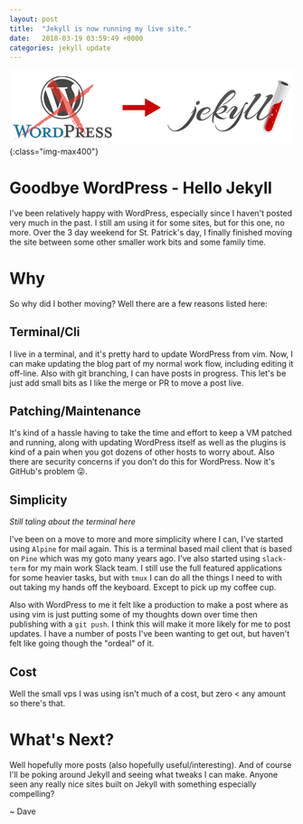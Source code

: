 ```yaml
---
layout: post
title:  "Jekyll is now running my live site."
date:   2018-03-19 03:59:49 +0000
categories: jekyll update
---
```



![jekyll](/images/posts/wordpress-to-jekyll.png){:class="img-max400"}


Goodbye WordPress - Hello Jekyll
===

I've been relatively happy with WordPress, especially since I haven't posted very
much in the past. I still am using it for some sites, but for this one, no more.
Over the 3 day weekend for St. Patrick's day, I finally finished moving the site 
between some other smaller work bits and some family time.


Why
===

So why did I bother moving? Well there are a few reasons listed here:



Terminal/Cli
---

 I live in a terminal, and it's pretty hard to update WordPress from vim. Now, I
 can make updating the blog part of my normal work flow, including editing it off-line.
 Also with git branching, I can have posts in progress.  This let's be just add small
 bits as I like the merge or PR to move a post live.



Patching/Maintenance
---


It's kind of a hassle having to take the time and effort to keep a VM patched and running, along with updating
WordPress itself as well as the plugins is kind of a pain when you got dozens of other
hosts to worry about.  Also there are security concerns if you don't do this for WordPress.
Now it's GitHub's problem 😜. 


Simplicity
---

*Still taling about the terminal here*

I've been on a move to more and more simplicity where I can, I've started using `Alpine` for mail again.
This is a terminal based mail client that is based on `Pine` which was my goto many years ago.
I've also started using `slack-term` for my main work Slack team.  I still use
the full featured applications for some heavier tasks, but with `tmux` I can do
all the things I need to with out taking my hands off the keyboard. Except to pick up
my coffee cup.

Also with WordPress to me it felt like a production to make a post where as using
vim is just putting some of my thoughts down over time then publishing with a `git push`.
I think this will make it more likely for me to post updates.  I have a number of posts
I've been wanting to get out, but haven't felt like going though the "ordeal" of it.


Cost
---

Well the small vps I was using isn't much of a cost, but zero < any amount so there's that.



What's Next?
===

Well hopefully more posts (also hopefully useful/interesting).  And of course I'll
be poking around Jekyll and seeing what tweaks I can make.  Anyone seen any really
nice sites built on Jekyll with something especially compelling?



~ Dave
